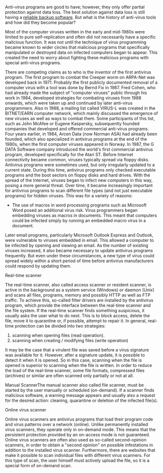 Anti-virus programs are good to have; however, they only offer partial protection against data loss. The best solution against data loss is still having a [reliable backup software](https://backupchain.com/en/backupchain/). But what is the history of anti-virus tools and how did they become popular?

Most of the computer viruses written in the early and mid-1980s were limited to pure self-replication and often did not necessarily have a specific malicious function. It was not until the technique of virus programming became known to wider circles that malicious programs that specifically manipulated or destroyed data on infected computers began to appear. This created the need to worry about fighting these malicious programs with special anti-virus programs.

There are competing claims as to who is the inventor of the first antivirus program. The first program to combat the Creeper worm on ARPA-Net was developed back in 1971. Probably the first publicly documented removal of a computer virus with a tool was done by Bernd Fix in 1987. Fred Cohen, who had already made the subject of "computer viruses" public through his work in 1984, developed strategies for combating viruses from 1988 onwards, which were taken up and continued by later anti-virus programmers. 
Also in 1988, a mailing list called VIRUS-L was created in the BITNET/EARN computer network, which mainly discussed the emergence of new viruses as well as ways to combat them. Some participants of this list, such as John McAfee or Eugene Kaspersky, subsequently founded companies that developed and offered commercial anti-virus programs. Four years earlier, in 1984, Arcen Data (now Norman ASA) had already been founded, which also specialized in antivirus programs at the end of the 1980s, when the first computer viruses appeared in Norway. In 1987, the G DATA Software company introduced the world's first commercial antivirus program, developed specifically for the Atari ST.  Before Internet connectivity became common, viruses typically spread via floppy disks. Antivirus programs were sometimes used, but only irregularly updated to a current state. During this time, antivirus programs only checked executable programs and the boot sectors on floppy disks and hard drives. With the spread of the Internet, viruses began to infect new computers in this way, posing a more general threat.
Over time, it became increasingly important for antivirus programs to scan different file types (and not just executable programs) for hidden viruses. This was for a variety of reasons: 

- The use of macros in word processing programs such as Microsoft Word posed an additional virus risk. Virus programmers began embedding viruses as macros in documents. This meant that computers could be infected simply by running an embedded macro virus in a document.


Later email programs, particularly Microsoft Outlook Express and Outlook, were vulnerable to viruses embedded in email. This allowed a computer to be infected by opening and viewing an email.
As the number of existing viruses increased, it also became necessary to update antivirus programs frequently. But even under these circumstances, a new type of virus could spread widely within a short period of time before antivirus manufacturers could respond by updating them.

Real-time scanner

The real-time scanner, also called access scanner or resident scanner, is active in the background as a system service (Windows) or daemon (Unix) and scans all files, programs, memory and possibly HTTP as well as FTP traffic. To achieve this, so-called filter drivers are installed by the antivirus program, which provide the interface between the real-time scanner and the file system. If the real-time scanner finds something suspicious, it usually asks the user what to do next. This is to block access, delete the file, move it to quarantine or, if possible, attempt to repair it. In general, real-time protection can be divided into two strategies: 
1. scanning when opening files (read operation).
2. scanning when creating / modifying files (write operation)

It may be the case that a virulent file was saved before a virus signature was available for it. However, after a signature update, it is possible to detect it when it is opened. So in this case, scanning when the file is opened is superior to scanning when the file is written. In order to reduce the load of the real-time scanner, some file formats, compressed files (archives) or similar are often scanned only partially or not at all. 

Manual ScannerThe manual scanner also called file scanner, must be started by the user manually or scheduled (on-demand). If a scanner finds malicious software, a warning message appears and usually also a request for the desired action: cleaning, quarantine or deletion of the infected file(s). 


Online virus scanner

Online virus scanners are antivirus programs that load their program code and virus patterns over a network (online). Unlike permanently installed virus scanners, they operate only in on-demand mode. This means that the persistent protection provided by an on-access mode is not guaranteed. Online virus scanners are often also used as so-called second-opinion scanners, in order to obtain a "second opinion" on possible infestations in addition to the installed virus scanner. 
Furthermore, there are websites that make it possible to scan individual files with different virus scanners. For this type of scan, the user himself must actively upload the file, so it is a special form of on-demand scan. 





